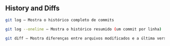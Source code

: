 ## History and Diffs
```bash
git log — Mostra o histórico completo de commits
```
```bash
git log --oneline — Mostra o histórico resumido (um commit por linha)
```
```bash
git diff — Mostra diferenças entre arquivos modificados e a última versão commitada
```